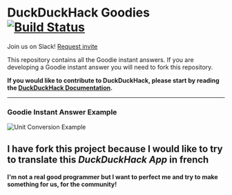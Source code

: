 # DuckDuckHack Goodies [![Build Status](https://travis-ci.org/duckduckgo/zeroclickinfo-goodies.png?branch=master)](https://travis-ci.org/duckduckgo/zeroclickinfo-goodies)

Join us on Slack! [Request invite](mailto:QuackSlack@duckduckgo.com?subject=AddMe)

This repository contains all the Goodie instant answers. If you are developing a Goodie instant answer you will need to fork this repository.

**If you would like to contribute to DuckDuckHack, please start by reading the [DuckDuckHack Documentation](https://dukgo.com/duckduckhack/ddh-intro).**

------

### Goodie Instant Answer Example

![Unit Conversion Example](https://raw.githubusercontent.com/duckduckgo/duckduckgo-documentation/master/duckduckhack/assets/goodie_readme_example.png)

## I have fork this project because I would like to try to translate this *DuckDuckHack App* in french ##

#### I'm not a real good programmer but I want to perfect me and try to make something for us, for the community! #####
